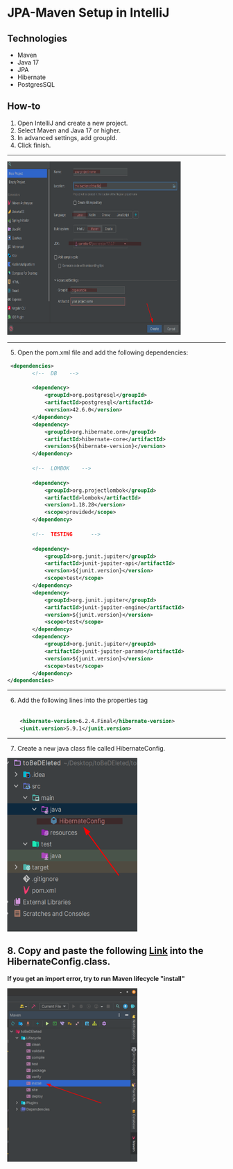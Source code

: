 # JPA-Maven Setup in IntelliJ

## Technologies

- Maven
- Java 17
- JPA
- Hibernate
- PostgresSQL

## How-to

1. Open IntelliJ and create a new project.
2. Select Maven and Java 17 or higher.
3. In advanced settings, add groupId.
4. Click finish.

---

<img src="./images/intellij_setup_1.png" width="400" height="400">

---

5. Open the pom.xml file and add the following dependencies:

```XML
 <dependencies>
        <!--  DB    -->

        <dependency>
            <groupId>org.postgresql</groupId>
            <artifactId>postgresql</artifactId>
            <version>42.6.0</version>
        </dependency>
        <dependency>
            <groupId>org.hibernate.orm</groupId>
            <artifactId>hibernate-core</artifactId>
            <version>${hibernate-version}</version>
        </dependency>

        <!--  LOMBOK    -->

        <dependency>
            <groupId>org.projectlombok</groupId>
            <artifactId>lombok</artifactId>
            <version>1.18.28</version>
            <scope>provided</scope>
        </dependency>

        <!--  TESTING      -->

        <dependency>
            <groupId>org.junit.jupiter</groupId>
            <artifactId>junit-jupiter-api</artifactId>
            <version>${junit.version}</version>
            <scope>test</scope>
        </dependency>
        <dependency>
            <groupId>org.junit.jupiter</groupId>
            <artifactId>junit-jupiter-engine</artifactId>
            <version>${junit.version}</version>
            <scope>test</scope>
        </dependency>
        <dependency>
            <groupId>org.junit.jupiter</groupId>
            <artifactId>junit-jupiter-params</artifactId>
            <version>${junit.version}</version>
            <scope>test</scope>
        </dependency>
</dependencies>
```

---

6. Add the following lines into the properties tag

```xml

    <hibernate-version>6.2.4.Final</hibernate-version>
    <junit.version>5.9.1</junit.version>
```

---

7. Create a new java class file called HibernateConfig.


<img src="./images/hibernateconfig_2.png" width="300" height="400">


## 8. Copy and paste the following [Link](https://gist.github.com/tysker/cdf831680b964aa8dedd5545079e43b2) into the HibernateConfig.class.

**If you get an import error, try to run Maven lifecycle "install"**

<img src="./images/maven_lifecycle_3.png" width="300" height="400" >


